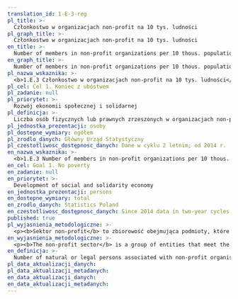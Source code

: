 ```yaml
---
translation_id: 1-E-3-reg
pl_title: >-
  Członkostwo w organizacjach non-profit na 10 tys. ludności
pl_graph_title: >-
  Członkostwo w organizacjach non-profit na 10 tys. ludności
en_title: >-
  Number of members in non-profit organizations per 10 thous. population
en_graph_title: >-
  Number of members in non-profit organizations per 10 thous. population
pl_nazwa_wskaznika: >-
  <b>1.E.3 Członkostwo w organizacjach non-profit na 10 tys. ludności</b>
pl_cel: Cel 1. Koniec z ubóstwem
pl_zadanie: null
pl_priorytet: >-
  Rozwój ekonomii społecznej i solidarnej
pl_definicja: >-
  Liczba osób fizycznych lub prawnych zrzeszonych w organizacjach non-profit (aktywnych stowarzyszeniach i podobnych organizacjach społecznych, fundacjach, społecznych podmiotach wyznaniowych, samorządach gospodarczych i zawodowych oraz organizacjach pracodawców).
pl_jednostka_prezentacji: osoby
pl_dostepne_wymiary: ogółem
pl_zrodlo_danych: Główny Urząd Statystyczny
pl_czestotliwosc_dostępnosc_danych: Dane w cyklu 2 letnim; od 2014 r.
en_nazwa_wskaznika: >-
  <b>1.E.3 Number of members in non-profit organizations per 10 thous. population</b>
en_cel: Goal 1. No poverty
en_zadanie: null
en_priorytet: >-
  Development of social and solidarity economy
en_jednostka_prezentacji: persons
en_dostepne_wymiary: total
en_zrodlo_danych: Statistics Poland
en_czestotliwosc_dostępnosc_danych: Since 2014 data in two-year cycles
published: true
pl_wyjasnienia_metodologiczne: >-
  <p><b>Sektor non-profit</b> to zbiorowość obejmująca podmioty, które spełniają następujące warunki:<br />- są w odpowiednim stopniu sformalizowane (np. w wyniku zarejestrowania we właściwym urzędzie), lub przynajmniej ich cele, sposób działania i struktura mają charakter trwały,<br />- są instytucjonalnie odrębne od administracji publicznej,<br />- mają charakter niezarobkowy (działają nie dla zysku i nie rozdzielają ewentualnej nadwyżki między swoich członków, pracowników itp.),<br />- są samorządne (władze i kierunki działania określane są wewnątrz organizacji),<br />- charakteryzują się dobrowolnością uczestnictwa w działalności organizacji.</p><p><b>Członkowie organizacji non-profit</b> to osoby fizyczne lub prawne (na przykład inne organizacje, podmioty gospodarcze lub instytucje) zrzeszone w tych organizacjach.</p>
en_wyjasnienia_metodologiczne: >-
  <p><b>The non-profit sector</b> is a group of entities that meet the following conditions:<br />- are formalized to an appropriate degree (e.g. as a result of registration with the appropriate office), or at least their goals, method of operation and structure are of a permanent nature,<br />- are institutionally separate from public administration,<br />- are non-profit (they operate not for profit and do not distribute any surplus among their members, employees, etc.),<br />- are self-governing (the authorities and directions of action are determined within the organization),<br />- are characterized by voluntary participation in the organization's activities.</p><p><b>Members of non-profit organizations</b> are natural or legal persons (e.g. other organizations, business entities or institutions) associated in these organizations.</p>
en_definicja: >-
  Number of natural or legal persons associated with non-profit organisations (active associations and similar social organisations, foundations, social religious entities, economic and professional self-governments and employers' organisations).
pl_data_aktualizacji_danych:
pl_data_aktualizacji_metadanych:
en_data_aktualizacji_danych:
en_data_aktualizacji_metadanych:
---
```

